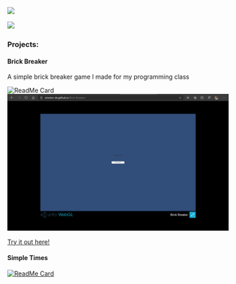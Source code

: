 ![](https://github-readme-stats.vercel.app/api?username=winston-de&show_icons=true&title_color=87ceeb&text_color=87ceeb&bg_color=181818)

![](https://github-readme-stats.vercel.app/api/top-langs/?username=winston-de&layout=compact&title_color=87ceeb&text_color=87ceeb&bg_color=181818)

### Projects:

#### Brick Breaker
A simple brick breaker game I made for my programming class

![ReadMe Card](https://github-readme-stats.vercel.app/api/pin/?username=winston-de&repo=Brick-Breaker&title_color=87ceeb&text_color=87ceeb&bg_color=181818)
![](\assets\images\brickbreakergame.png)

[Try it out here!](/Brick-Breaker/)

#### Simple Times
[![ReadMe Card](https://github-readme-stats.vercel.app/api/pin/?username=winston-de&repo=Simple-Times&title_color=87ceeb&text_color=87ceeb&bg_color=181818)](https://github.com/winston-de/Simple-Times)
